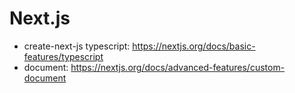Next.js
===
* create-next-js typescript: https://nextjs.org/docs/basic-features/typescript
* document: https://nextjs.org/docs/advanced-features/custom-document
